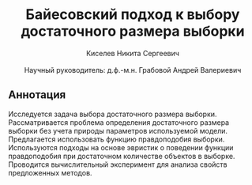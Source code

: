 <div align="center">
  <H1>
    Байесовский подход к выбору<br>достаточного размера выборки
  </H1>
  Киселев Никита Сергеевич
</div><br>
<div align="center">
  Научный руководитель: д.ф.-м.н. Грабовой Андрей Валериевич
</div>

## Аннотация
Исследуется задача выбора достаточного размера выборки. Рассматривается проблема определения достаточного размера выборки без учета природы параметров используемой модели. Предлагается использовать функцию правдоподобия выборки. Используются подходы на основе эвристик о поведении функции правдоподобия при достаточном количестве объектов в выборке. Проводится вычислительный эксперимент для анализа свойств предложенных методов.
